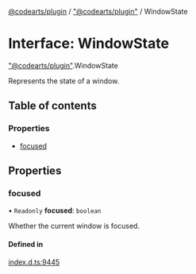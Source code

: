 [@codearts/plugin](../README.md) / ["@codearts/plugin"](../modules/_codearts_plugin_.md) / WindowState

# Interface: WindowState

["@codearts/plugin"](../modules/_codearts_plugin_.md).WindowState

Represents the state of a window.

## Table of contents

### Properties

- [focused](codearts_plugin_.WindowState.md#focused)

## Properties

### focused

• `Readonly` **focused**: `boolean`

Whether the current window is focused.

#### Defined in

[index.d.ts:9445](https://github.com/shuyaqian/cloudide-plugin-api/blob/3fbdd11/index.d.ts#L9445)
